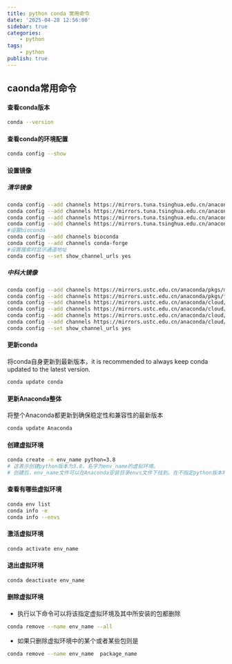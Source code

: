 ```yaml
---
title: python conda 常用命令
date: '2025-04-28 12:56:00'
sidebar: true
categories:
    - python
tags:
    - python
publish: true
---
```


## caonda常用命令

#### 查看conda版本
```bash
conda --version
```

#### 查看conda的环境配置
```bash
conda config --show
```

#### 设置镜像

##### 清华镜像
```bash
conda config --add channels https://mirrors.tuna.tsinghua.edu.cn/anaconda/pkgs/free/
conda config --add channels https://mirrors.tuna.tsinghua.edu.cn/anaconda/pkgs/main/
conda config --add channels https://mirrors.tuna.tsinghua.edu.cn/anaconda/cloud/conda-forge/
conda config --add channels https://mirrors.tuna.tsinghua.edu.cn/anaconda/cloud/bioconda/
#设置bioconda
conda config --add channels bioconda
conda config --add channels conda-forge
#设置搜索时显示通道地址
conda config --set show_channel_urls yes
```

##### 中科大镜像
```bash
conda config --add channels https://mirrors.ustc.edu.cn/anaconda/pkgs/main/
conda config --add channels https://mirrors.ustc.edu.cn/anaconda/pkgs/free/
conda config --add channels https://mirrors.ustc.edu.cn/anaconda/cloud/conda-forge/
conda config --add channels https://mirrors.ustc.edu.cn/anaconda/cloud/msys2/
conda config --add channels https://mirrors.ustc.edu.cn/anaconda/cloud/bioconda/
conda config --add channels https://mirrors.ustc.edu.cn/anaconda/cloud/menpo/
conda config --set show_channel_urls yes
```

#### 更新conda
将conda自身更新到最新版本，it is recommended to always keep conda updated to the latest version.  

```bash
conda update conda
```

#### 更新Anaconda整体
将整个Anaconda都更新到确保稳定性和兼容性的最新版本

```bash
conda update Anaconda
```

#### 创建虚拟环境
```bash
conda create -n env_name python=3.8
# 这表示创建python版本为3.8、名字为env_name的虚拟环境。
# 创建后，env_name文件可以在Anaconda安装目录envs文件下找到。在不指定python版本时，自动创建基于最新python版本的虚拟环境.      
```

#### 查看有哪些虚拟环境
```bash
conda env list
conda info -e
conda info --envs
```

#### 激活虚拟环境
```bash
conda activate env_name
```

#### 退出虚拟环境
```bash
conda deactivate env_name
```

#### 删除虚拟环境
+  执行以下命令可以将该指定虚拟环境及其中所安装的包都删除
```bash
conda remove --name env_name --all
```

+  如果只删除虚拟环境中的某个或者某些包则是
```bash
conda remove --name env_name  package_name
```
